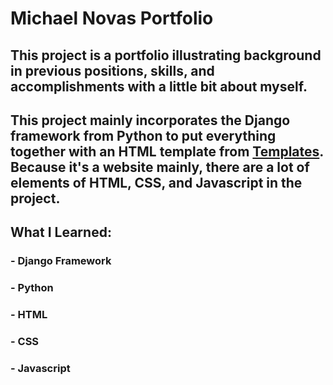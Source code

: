# Michael Novas Portfolio

## This project is a portfolio illustrating background in previous positions, skills, and accomplishments with a little bit about myself.
## This project mainly incorporates the Django framework from Python to put everything together with an HTML template from [Templates](https://startbootstrap.com/theme/resume). Because it's a website mainly, there are a lot of elements of HTML, CSS, and Javascript in the project. 

## What I Learned:
### - Django Framework
### - Python
### - HTML
### - CSS
### - Javascript
